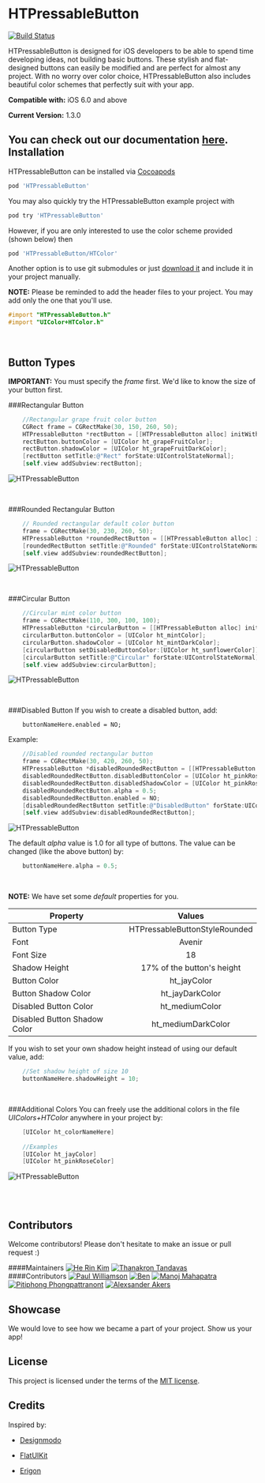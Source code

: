 HTPressableButton
==============

[![Build Status](https://travis-ci.org/herinkc/HTPressableButton.svg?branch=master)](https://travis-ci.org/herinkc/HTPressableButton)

HTPressableButton is designed for iOS developers to be able to spend time developing ideas, not building basic buttons. These stylish and flat-designed buttons can easily be modified and are perfect for almost any project. With no worry over color choice, HTPressableButton also includes beautiful color schemes that perfectly suit with your app.

**Compatible with:**  iOS 6.0 and above

**Current Version:** 1.3.0

You can check out our documentation [here](http://cocoadocs.org/docsets/HTPressableButton/). 
Installation
-------------------
HTPressableButton can be installed via [Cocoapods](http://cocoapods.org/)

```ruby
pod 'HTPressableButton'
```

You may also quickly try the HTPressableButton example project with

```ruby
pod try 'HTPressableButton'
```

However, if you are only interested to use the color scheme provided (shown below) then

```ruby
pod 'HTPressableButton/HTColor'
```

Another option is to use git submodules or just [download it](https://github.com/Grouper/FlatUIKit/archive/master.zip) and include it in your project manually.

**NOTE:** Please be reminded to add the header files to your project. You may add only the one that you'll use. 

```objective-c
#import "HTPressableButton.h"
#import "UIColor+HTColor.h"
```

<br>

Button Types
-------------------

**IMPORTANT:** You must specify the *frame* first. We'd like to know the size of your button first.

###Rectangular Button
```objective-c
    //Rectangular grape fruit color button
    CGRect frame = CGRectMake(30, 150, 260, 50);
    HTPressableButton *rectButton = [[HTPressableButton alloc] initWithFrame:frame buttonStyle:HTPressableButtonStyleRect];
    rectButton.buttonColor = [UIColor ht_grapeFruitColor];
    rectButton.shadowColor = [UIColor ht_grapeFruitDarkColor];
    [rectButton setTitle:@"Rect" forState:UIControlStateNormal];
    [self.view addSubview:rectButton];

```

![HTPressableButton](https://raw.github.com/herinkc/HTPressableButton/master/READMEImages/RectButtonImage.gif)

<br>

###Rounded Rectangular Button
```objective-c
    // Rounded rectangular default color button
	frame = CGRectMake(30, 230, 260, 50);
    HTPressableButton *roundedRectButton = [[HTPressableButton alloc] initWithFrame:frame buttonStyle:HTPressableButtonStyleRounded];
    [roundedRectButton setTitle:@"Rounded" forState:UIControlStateNormal];
    [self.view addSubview:roundedRectButton];

```

![HTPressableButton](https://raw.github.com/herinkc/HTPressableButton/master/READMEImages/RoundedRectButtonImage.gif)

<br>

###Circular Button
```objective-c
	//Circular mint color button
    frame = CGRectMake(110, 300, 100, 100);
    HTPressableButton *circularButton = [[HTPressableButton alloc] initWithFrame:frame buttonStyle:HTPressableButtonStyleCircular];
    circularButton.buttonColor = [UIColor ht_mintColor];
    circularButton.shadowColor = [UIColor ht_mintDarkColor];
    [circularButton setDisabledButtonColor:[UIColor ht_sunflowerColor]];
    [circularButton setTitle:@"Circular" forState:UIControlStateNormal];
    [self.view addSubview:circularButton];
```

![HTPressableButton](https://raw.github.com/herinkc/HTPressableButton/master/READMEImages/CircularButtonImage.gif)

<br>

###Disabled Button
If you wish to create a disabled button, add:
```object-c
	buttonNameHere.enabled = NO;
```
Example:
```objective-c
    //Disabled rounded rectangular button
    frame = CGRectMake(30, 420, 260, 50);
    HTPressableButton *disabledRoundedRectButton = [[HTPressableButton alloc] initWithFrame:frame buttonStyle:HTPressableButtonStyleRounded];
    disabledRoundedRectButton.disabledButtonColor = [UIColor ht_pinkRoseColor];
    disabledRoundedRectButton.disabledShadowColor = [UIColor ht_pinkRoseDarkColor];
    disabledRoundedRectButton.alpha = 0.5;
    disabledRoundedRectButton.enabled = NO;
    [disabledRoundedRectButton setTitle:@"DisabledButton" forState:UIControlStateNormal];
    [self.view addSubview:disabledRoundedRectButton];
```

![HTPressableButton](https://raw.github.com/herinkc/HTPressableButton/master/READMEImages/DisabledButtonImage.png)

The default *alpha* value is 1.0 for all type of buttons. The value can be changed (like the above button) by:
```objective-c
	buttonNameHere.alpha = 0.5;
```
<br>

**NOTE:** We have set some *default* properties for you. 

| Property                     | Values                                           |
| ---------------------------- |:------------------------------------------------:|
| Button Type		       | HTPressableButtonStyleRounded	                  |
| Font                         | Avenir                                           |
| Font Size                    | 18                                               |
| Shadow Height                | 17% of the button's height			  |
| Button Color                 | ht_jayColor                                      |
| Button Shadow Color          | ht_jayDarkColor                                  |
| Disabled Button Color        | ht_mediumColor                                   |
| Disabled Button Shadow Color | ht_mediumDarkColor                               |


If you wish to set your own shadow height instead of using our default value, add:

```objective-c	
	//Set shadow height of size 10
	buttonNameHere.shadowHeight = 10;
```

<br>

###Additional Colors
You can freely use the additional colors in the file *UIColors+HTColor* anywhere in your project by:
```objective-c
    [UIColor ht_colorNameHere]
    
    //Examples
    [UIColor ht_jayColor]
    [UIColor ht_pinkRoseColor]
```
![HTPressableButton](https://raw.github.com/herinkc/HTPressableButton/master/READMEImages/HTPressableButtonColorScheme.png)

<br><br>

Contributors
--------------
Welcome contributors! Please don't hesitate to make an issue or pull request :)

####Maintainers
[![He Rin Kim](https://avatars1.githubusercontent.com/u/3966522?s=80)](https://github.com/herinkc)
[![Thanakron Tandavas](https://avatars1.githubusercontent.com/u/3419259?s=80)](https://github.com/tandavas)
<br>
####Contributors
[![Paul Williamson](https://avatars0.githubusercontent.com/u/343450?s=80)](https://github.com/squarefrog)
[![Ben](https://avatars1.githubusercontent.com/u/2032500?s=80)](https://github.com/bcylin)
[![Manoj Mahapatra](https://avatars3.githubusercontent.com/u/2066984?s=80)](https://github.com/indideveloper)
[![Pitiphong Phongpattranont](https://avatars2.githubusercontent.com/u/426153?s=80)](https://github.com/pitiphong-p)
[![Alexsander Akers](https://avatars3.githubusercontent.com/u/241156?s=80)](https://github.com/a2)


Showcase
--------
We would love to see how we became a part of your project. Show us your app!


License
-------------------
This project is licensed under the terms of the [MIT license](https://github.com/herinkc/HTPressableButton/blob/master/LICENSE).


Credits
--------
Inspired by:

* [Designmodo](http://designmodo.com/)

* [FlatUIKit](https://github.com/Grouper/FlatUIKit)

* [Erigon](https://dribbble.com/erigon)
